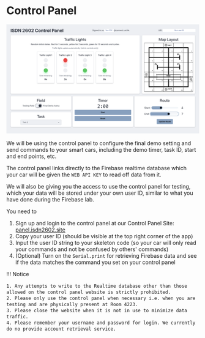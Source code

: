 # Control Panel

![control panel demo](assets/controlPanelDemo.png)

We will be using the control panel to configure the final demo setting and send commands to your smart cars, including the demo timer, task ID, start and end points, etc. 

The control panel links directly to the Firebase realtime database which your car will be given the `WEB API KEY` to read off data from it. 

We will also be giving you the access to use the control panel for testing, which your data will be stored under your own user ID, similar to what you have done during the Firebase lab. 

You need to 

1. Sign up and login to the control panel at our Control Panel Site: [panel.isdn2602.site](https://panel.isdn2602.site)
2. Copy your user ID (should be visible at the top right corner of the app)
3. Input the user ID string to your skeleton code (so your car will only read your commands and not be confused by others' commands)
4. (Optional) Turn on the `Serial.print` for retrieving Firebase data and see if the data matches the command you set on your control panel


!!! Notice

    1. Any attempts to write to the Realtime database other than those allowed on the control panel website is strictly prohibited.
    2. Please only use the control panel when necessary i.e. when you are testing and are physically present at Room 4223.
    3. Please close the website when it is not in use to minimize data traffic.
    4. Please remember your username and password for login. We currently do no provide account retrieval service.
